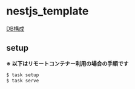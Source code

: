 # nestjs_template
[DB構成](docs/db/README.md)

## setup
**※ 以下はリモートコンテナー利用の場合の手順です**
```bash
$ task setup
$ task serve
```





